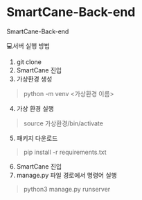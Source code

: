 # SmartCane-Back-end
SmartCane-Back-end

💻서버 실행 방법
1. git clone
2. SmartCane 진입
3. 가상환경 생성
 > python -m venv <가상환경 이름>
4. 가상 환경 실행
 > source 가상환경/bin/activate
5. 패키지 다운로드
 > pip install -r requirements.txt
6. SmartCane 진입
7. manage.py 파일 경로에서 명령어 실행
 > python3 manage.py runserver
